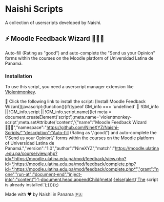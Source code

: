 # Naishi Scripts

A collection of userscripts developed by Naishi.

## ⚡️ Moodle Feedback Wizard 🧙🏼‍♂️

Auto-fill (Rating as "good") and auto-complete the "Send us your Opinion" forms within the courses on the Moodle platform of Universidad Latina de Panamá.

### Installation

To use this script, you need a userscript manager extension like [Violentmonkey](https://violentmonkey.github.io/).

🚀 Click the following link to install the script:
[Install Moodle Feedback Wizard](javascript:(function(){if(typeof GM_info === 'undefined' || !GM_info || !GM_info.script || !GM_info.script.name){let meta = document.createElement('script');meta.name='violentmonkey-script';meta.setAttribute('content','{"name":"Moodle Feedback Wizard🧙🏼‍♂️","namespace":"https://github.com/NineXYZ/Naishi-Scripts/","description":"Auto-fill (Rating as \\"good\\") and auto-complete the \\"Send us your Opinion\\" forms within the courses on the Moodle platform of Universidad Latina de Panamá.","version":"1.0","author":"NineXYZ","match":"https://moodle.ulatina.edu.pa/course/view.php?id=*,https://moodle.ulatina.edu.pa/mod/feedback/view.php?id=*,https://moodle.ulatina.edu.pa/mod/feedback/complete.php?id=*,https://moodle.ulatina.edu.pa/mod/feedback/complete.php*","grant":"none","run-at":"document-end","inject-into":"content"}');document.head.appendChild(meta);}else{alert('The script is already installed.');}})();)

Made with ❤️ by Naishi in Panama 🇵🇦
